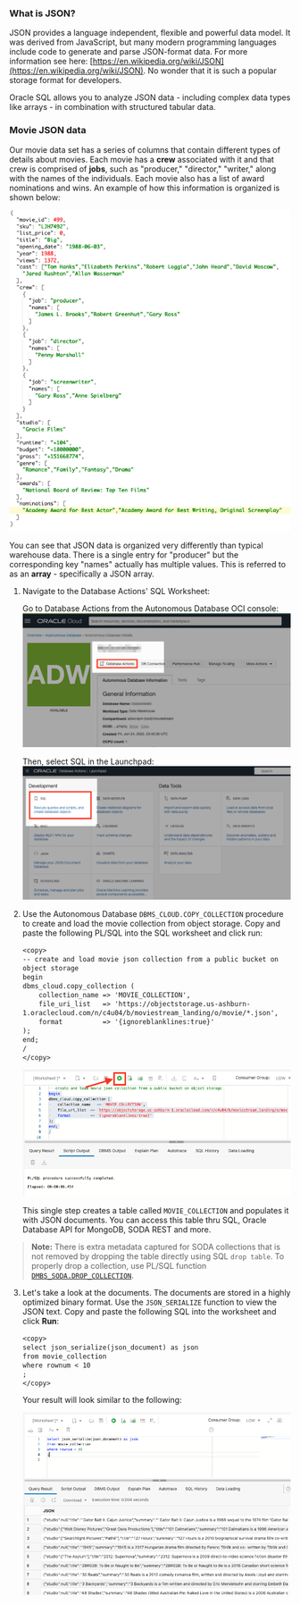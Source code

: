 <!---
{
    "name":"Create and load JSON Collection from object storage",
    "description":"<ul><li>Loads data using DBMS_CLOUD.COPY_COLLECTION</li><li>Introduces JSON_SERIALIZE, JSON_VALUE and JSON_QUERY (minimal)</li><li>Creates a view over JSON data</li><li>Performs basic JSON queries</li></ul>"
}
--->
### What is JSON?
JSON provides a language independent, flexible and powerful data model. It was derived from JavaScript, but many modern programming languages include code to generate and parse JSON-format data. For more information see here: [https://en.wikipedia.org/wiki/JSON](https://en.wikipedia.org/wiki/JSON). No wonder that it is such a popular storage format for developers.

Oracle SQL allows you to analyze JSON data - including complex data types like arrays - in combination with structured tabular data.

### Movie JSON data
Our movie data set has a series of columns that contain different types of details about movies. Each movie has a **crew** associated with it and that crew is comprised of **jobs**, such as "producer," "director," "writer," along with the names of the individuals. Each movie also has a list of award nominations and wins. An example of how this information is organized is shown below:

![JSON example](images/adb-json-movie.png " ")

You can see that JSON data is organized very differently than typical warehouse data. There is a single entry for "producer" but the corresponding key "names" actually has multiple values. This is referred to as an **array** - specifically a JSON array.

1. Navigate to the Database Actions' SQL Worksheet:
    
    Go to Database Actions from the Autonomous Database OCI console:
    ![Go to DB Actions](images/adb-dbactions-goto.png "Go to DB Actions")

    Then, select SQL in the Launchpad:
    ![Click SQL](images/adb-dbactions-click-sql.png "Click SQL")

2. Use the Autonomous Database ``DBMS_CLOUD.COPY_COLLECTION`` procedure to create and load the movie collection from object storage. Copy and paste the following PL/SQL into the SQL worksheet and click run:
    ```
    <copy>
    -- create and load movie json collection from a public bucket on object storage
    begin
    dbms_cloud.copy_collection (
        collection_name => 'MOVIE_COLLECTION',
        file_uri_list   => 'https://objectstorage.us-ashburn-1.oraclecloud.com/n/c4u04/b/moviestream_landing/o/movie/*.json',
        format          => '{ignoreblanklines:true}'
    );
    end;
    /
    </copy>
    ```

    ![Create JSON movie collection](images/adb-create-json-collection.png)

    This single step creates a table called `MOVIE_COLLECTION` and populates it with JSON documents. You can access this table thru SQL, Oracle Database API for MongoDB, SODA REST and more.

> **Note:** There is extra metadata captured for SODA collections that is not removed by dropping the table directly using SQL ``drop table``. To properly drop a collection, use PL/SQL function [`DMBS_SODA.DROP_COLLECTION`](https://docs.oracle.com/en/database/oracle/oracle-database/18/adsdp/using-soda-pl-sql.html#GUID-D29C4FFF-D093-4C1B-889A-5C29B63756C6).

3. Let's take a look at the documents. The documents are stored in a highly optimized binary format. Use the `JSON_SERIALIZE` function to view the JSON text. Copy and paste the following SQL into the worksheet and click **Run**:
    ```
    <copy>
    select json_serialize(json_document) as json
    from movie_collection
    where rownum < 10
    ;
    </copy>
    ```

    Your result will look similar to the following:

    ![Simple JSON query](images/adb-simple-query-json.png)
